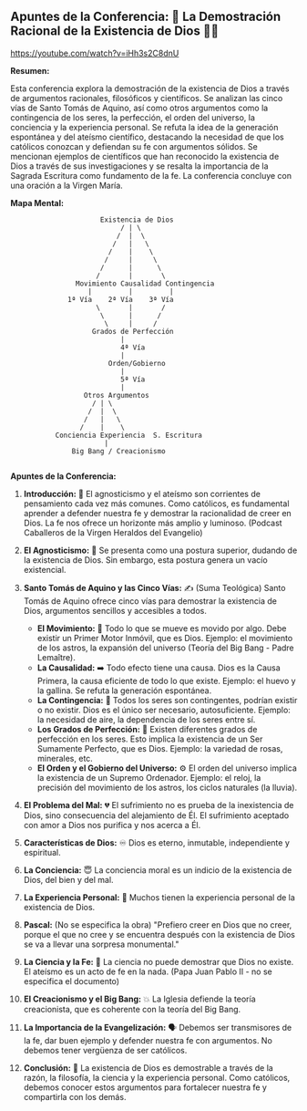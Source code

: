 ## Apuntes de la Conferencia:  🌟 La Demostración Racional de la Existencia de Dios 🧠✨

https://youtube.com/watch?v=iHh3s2C8dnU


**Resumen:**

Esta conferencia explora la demostración de la existencia de Dios a través de argumentos racionales,  filosóficos y científicos. Se analizan las cinco vías de Santo Tomás de Aquino,  así como otros argumentos como la contingencia de los seres, la perfección, el orden del universo, la conciencia y la experiencia personal. Se refuta la idea de la generación espontánea y del ateísmo científico,  destacando la necesidad de que los católicos conozcan y defiendan su fe con argumentos sólidos. Se mencionan ejemplos de científicos que han reconocido la existencia de Dios a través de sus investigaciones y se resalta la importancia de la Sagrada Escritura como fundamento de la fe. La conferencia concluye con una oración a la Virgen María.

**Mapa Mental:**

```
                      Existencia de Dios
                           / | \
                          /  |  \
                         /   |   \
                        /    |    \
                       /     |     \
                      /      |      \
                     /       |       \
                Movimiento Causalidad Contingencia
                   |         |         |
              1ª Vía    2ª Vía    3ª Vía
                     \       |       /
                      \      |      /
                       \     |     /
                    Grados de Perfección
                           |
                           4ª Vía
                           |
                        Orden/Gobierno
                           |
                           5ª Vía
                           |
                  Otros Argumentos
                    / | \
                   /  |  \
                  /   |   \
                 /    |    \
           Conciencia Experiencia  S. Escritura
                       |
               Big Bang / Creacionismo


```

**Apuntes de la Conferencia:**

1. **Introducción:** 👋  El agnosticismo y el ateísmo son corrientes de pensamiento cada vez más comunes.  Como católicos, es fundamental aprender a defender nuestra fe y demostrar la racionalidad de creer en Dios. La fe nos ofrece un horizonte más amplio y luminoso. (Podcast Caballeros de la Virgen Heraldos del Evangelio)

2. **El Agnosticismo:** 🤔  Se presenta como una postura superior, dudando de la existencia de Dios.  Sin embargo, esta postura genera un vacío existencial.

3. **Santo Tomás de Aquino y las Cinco Vías:** ✍️ (Suma Teológica) Santo Tomás de Aquino ofrece cinco vías para demostrar la existencia de Dios,  argumentos sencillos y accesibles a todos.

    * **El Movimiento:** 🏃  Todo lo que se mueve es movido por algo. Debe existir un Primer Motor Inmóvil, que es Dios.  Ejemplo: el movimiento de los astros, la expansión del universo (Teoría del Big Bang - Padre Lemaître).
    * **La Causalidad:** ➡️ Todo efecto tiene una causa. Dios es la Causa Primera, la causa eficiente de todo lo que existe. Ejemplo: el huevo y la gallina. Se refuta la generación espontánea.
    * **La Contingencia:** 🌱  Todos los seres son contingentes, podrían existir o no existir. Dios es el único ser necesario, autosuficiente.  Ejemplo: la necesidad de aire,  la dependencia de los seres entre sí.
    * **Los Grados de Perfección:** 🌹  Existen diferentes grados de perfección en los seres.  Esto implica la existencia de un Ser Sumamente Perfecto, que es Dios. Ejemplo: la variedad de rosas, minerales, etc.
    * **El Orden y el Gobierno del Universo:** ⚙️ El orden del universo implica la existencia de un Supremo Ordenador. Ejemplo: el reloj,  la precisión del movimiento de los astros, los ciclos naturales (la lluvia).

4. **El Problema del Mal:** 💔 El sufrimiento no es prueba de la inexistencia de Dios,  sino consecuencia del alejamiento de Él. El sufrimiento aceptado con amor a Dios nos purifica y nos acerca a Él.

5. **Características de Dios:** ♾️ Dios es eterno, inmutable, independiente y espiritual.

6. **La Conciencia:** 😇 La conciencia moral es un indicio de la existencia de Dios,  del bien y del mal.

7. **La Experiencia Personal:** 🙏  Muchos tienen la experiencia personal de la existencia de Dios.

8. **Pascal:**  (No se especifica la obra) "Prefiero creer en Dios que no creer, porque el que no cree y se encuentra después con la existencia de Dios se va a llevar una sorpresa monumental."

9. **La Ciencia y la Fe:** 🔬 La ciencia no puede demostrar que Dios no existe.  El ateísmo es un acto de fe en la nada.  (Papa Juan Pablo II - no se especifica el documento)

10. **El Creacionismo y el Big Bang:** 💥 La Iglesia defiende la teoría creacionista, que es coherente con la teoría del Big Bang.

11. **La Importancia de la Evangelización:** 🗣️  Debemos ser transmisores de la fe, dar buen ejemplo y defender nuestra fe con argumentos.  No debemos tener vergüenza de ser católicos.

12. **Conclusión:**  🙌  La existencia de Dios es demostrable a través de la razón, la filosofía, la ciencia y la experiencia personal.  Como católicos, debemos conocer estos argumentos para fortalecer nuestra fe y compartirla con los demás.
